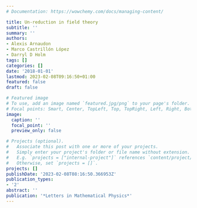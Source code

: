 ```yaml
---
# Documentation: https://wowchemy.com/docs/managing-content/

title: Un-reduction in field theory
subtitle: ''
summary: ''
authors:
- Alexis Arnaudon
- Marco Castrillón López
- Darryl D Holm
tags: []
categories: []
date: '2018-01-01'
lastmod: 2023-02-08T09:16:50+01:00
featured: false
draft: false

# Featured image
# To use, add an image named `featured.jpg/png` to your page's folder.
# Focal points: Smart, Center, TopLeft, Top, TopRight, Left, Right, BottomLeft, Bottom, BottomRight.
image:
  caption: ''
  focal_point: ''
  preview_only: false

# Projects (optional).
#   Associate this post with one or more of your projects.
#   Simply enter your project's folder or file name without extension.
#   E.g. `projects = ["internal-project"]` references `content/project/deep-learning/index.md`.
#   Otherwise, set `projects = []`.
projects: []
publishDate: '2023-02-08T08:16:50.366953Z'
publication_types:
- '2'
abstract: ''
publication: '*Letters in Mathematical Physics*'
---
```

